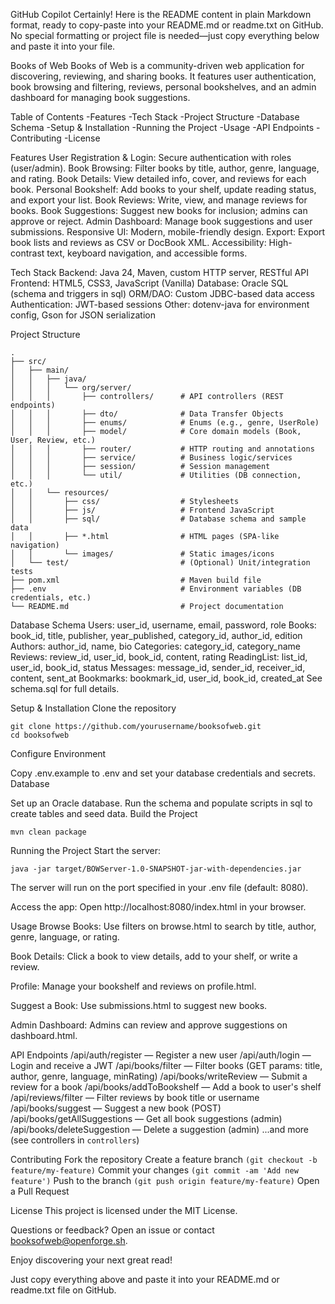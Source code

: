 GitHub Copilot
Certainly! Here is the README content in plain Markdown format, ready to copy-paste into your README.md or readme.txt on GitHub. No special formatting or project file is needed—just copy everything below and paste it into your file.

Books of Web
Books of Web is a community-driven web application for discovering, reviewing, and sharing books. It features user authentication, book browsing and filtering, reviews, personal bookshelves, and an admin dashboard for managing book suggestions.

Table of Contents
-Features
-Tech Stack
-Project Structure
-Database Schema
-Setup & Installation
-Running the Project
-Usage
-API Endpoints
-Contributing
-License

Features
User Registration & Login: Secure authentication with roles (user/admin).
Book Browsing: Filter books by title, author, genre, language, and rating.
Book Details: View detailed info, cover, and reviews for each book.
Personal Bookshelf: Add books to your shelf, update reading status, and export your list.
Book Reviews: Write, view, and manage reviews for books.
Book Suggestions: Suggest new books for inclusion; admins can approve or reject.
Admin Dashboard: Manage book suggestions and user submissions.
Responsive UI: Modern, mobile-friendly design.
Export: Export book lists and reviews as CSV or DocBook XML.
Accessibility: High-contrast text, keyboard navigation, and accessible forms.

Tech Stack
Backend: Java 24, Maven, custom HTTP server, RESTful API
Frontend: HTML5, CSS3, JavaScript (Vanilla)
Database: Oracle SQL (schema and triggers in sql)
ORM/DAO: Custom JDBC-based data access
Authentication: JWT-based sessions
Other: dotenv-java for environment config, Gson for JSON serialization

Project Structure
```
.
├── src/
│   ├── main/
│   │   ├── java/
│   │   │   └── org/server/
│   │   │       ├── controllers/      # API controllers (REST endpoints)
│   │   │       ├── dto/              # Data Transfer Objects
│   │   │       ├── enums/            # Enums (e.g., genre, UserRole)
│   │   │       ├── model/            # Core domain models (Book, User, Review, etc.)
│   │   │       ├── router/           # HTTP routing and annotations
│   │   │       ├── service/          # Business logic/services
│   │   │       ├── session/          # Session management
│   │   │       └── util/             # Utilities (DB connection, etc.)
│   │   └── resources/
│   │       ├── css/                  # Stylesheets
│   │       ├── js/                   # Frontend JavaScript
│   │       ├── sql/                  # Database schema and sample data
│   │       ├── *.html                # HTML pages (SPA-like navigation)
│   │       └── images/               # Static images/icons
│   └── test/                         # (Optional) Unit/integration tests
├── pom.xml                           # Maven build file
├── .env                              # Environment variables (DB credentials, etc.)
└── README.md                         # Project documentation
```

Database Schema
Users: user_id, username, email, password, role
Books: book_id, title, publisher, year_published, category_id, author_id, edition
Authors: author_id, name, bio
Categories: category_id, category_name
Reviews: review_id, user_id, book_id, content, rating
ReadingList: list_id, user_id, book_id, status
Messages: message_id, sender_id, receiver_id, content, sent_at
Bookmarks: bookmark_id, user_id, book_id, created_at
See schema.sql for full details.

Setup & Installation
Clone the repository
```
git clone https://github.com/yourusername/booksofweb.git
cd booksofweb
```
Configure Environment

Copy .env.example to .env and set your database credentials and secrets.
Database

Set up an Oracle database.
Run the schema and populate scripts in sql to create tables and seed data.
Build the Project
```
mvn clean package
```
Running the Project
Start the server:
```
java -jar target/BOWServer-1.0-SNAPSHOT-jar-with-dependencies.jar
```
The server will run on the port specified in your .env file (default: 8080).

Access the app:
Open http://localhost:8080/index.html in your browser.

Usage
Browse Books:
Use filters on browse.html to search by title, author, genre, language, or rating.

Book Details:
Click a book to view details, add to your shelf, or write a review.

Profile:
Manage your bookshelf and reviews on profile.html.

Suggest a Book:
Use submissions.html to suggest new books.

Admin Dashboard:
Admins can review and approve suggestions on dashboard.html.

API Endpoints
/api/auth/register — Register a new user
/api/auth/login — Login and receive a JWT
/api/books/filter — Filter books (GET params: title, author, genre, language, minRating)
/api/books/writeReview — Submit a review for a book
/api/books/addToBookshelf — Add a book to user's shelf
/api/reviews/filter — Filter reviews by book title or username
/api/books/suggest — Suggest a new book (POST)
/api/books/getAllSuggestions — Get all book suggestions (admin)
/api/books/deleteSuggestion — Delete a suggestion (admin)
...and more (see controllers in ```controllers```)

Contributing
Fork the repository
Create a feature branch ```(git checkout -b feature/my-feature)```
Commit your changes ```(git commit -am 'Add new feature')```
Push to the branch ```(git push origin feature/my-feature)```
Open a Pull Request

License
This project is licensed under the MIT License.

Questions or feedback?
Open an issue or contact booksofweb@openforge.sh.

Enjoy discovering your next great read!

Just copy everything above and paste it into your README.md or readme.txt file on GitHub.

